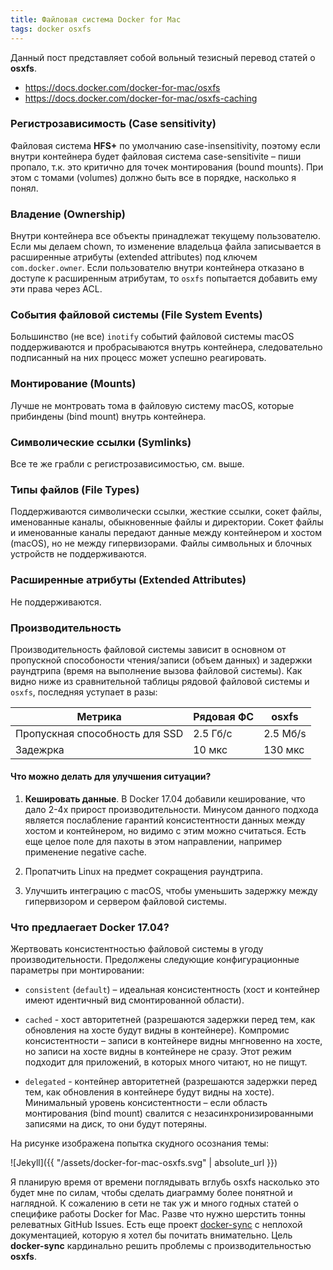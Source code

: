 ```yaml
---
title: Файловая система Docker for Mac
tags: docker osxfs
---
```


Данный пост представляет собой вольный тезисный перевод статей о **osxfs**.

- https://docs.docker.com/docker-for-mac/osxfs
- https://docs.docker.com/docker-for-mac/osxfs-caching

### Регистрозависимость (Case sensitivity)

Файловая система **HFS+** по умолчанию сase-insensitivity, поэтому если внутри контейнера будет файловая система сase-sensitivite – пиши пропало, т.к. это критично для точек монтирования (bound mounts). При этом с томами (volumes) должно быть все в порядке, насколько я понял.

### Владение (Ownership)

Внутри контейнера все объекты принадлежат текущему пользователю. Если мы делаем chown, то изменение владельца файла записывается в расширенные атрибуты (extended attributes) под ключем `com.docker.owner`. Если пользователю внутри контейнера отказано в доступе к расширенным атрибутам, то `osxfs` попытается добавить ему эти права через ACL.

### События файловой системы (File System Events)

Большинство (не все) `inotify` событий файловой системы macOS поддерживаются и пробрасываются внутрь контейнера, следовательно подписанный на них процесс может успешно реагировать.

### Монтирование (Mounts)

Лучше не монтровать тома в файловую систему macOS, которые прибиндены (bind mount) внутрь контейнера.

### Символические ссылки (Symlinks)

Все те же грабли с регистрозависимостью, см. выше.

### Типы файлов (File Types)

Поддерживаются символически ссылки, жесткие ссылки, сокет файлы, именованные каналы, обыкновенные файлы и директории. Сокет файлы и именованные каналы передают данные между контейнером и хостом (macOS), но не между гипервизорами. Файлы символьных и блочных устройств не поддерживаются.

### Расширенные атрибуты (Extended Attributes)

Не поддерживаются.

### Производительность

Производительность файловой системы зависит в основном от пропускной способоности чтения/записи (объем данных) и задержки раундтрипа (время на выполнение вызова файловой системы). Как видно ниже из сравнительной таблицы рядовой файловой системы и `osxfs`, последняя уступает в разы:

| Метрика                        | Рядовая ФС  | osxfs    |
| ------------------------------ | ----------- | -------- |
| Пропускная способность для SSD | 2.5 Гб/с    | 2.5 Мб/s |
| Задежрка                       | 10 мкс      | 130 мкс  |

#### Что можно делать для улучшения ситуации?

1. **Кешировать данные**. В Docker 17.04 добавили кеширование, что дало 2-4x прирост производительности. Минусом данного подхода является послабление гарантий консистентности данных между хостом и контейнером, но видимо с этим можно считаться. Есть еще целое поле для пахоты в этом направлении, например применение negative cache.

2. Пропатчить Linux на предмет сокращения раундтрипа.

3. Улучшить интеграцию с macOS, чтобы уменьшить задержку между гипервизором и сервером файловой системы.

### Что предлаегает Docker 17.04?

Жертвовать консистентностью файловой системы в угоду производительности. Предолжены следующие конфигурационные параметры при монтировании:

- `consistent` (`default`) – идеальная консистентность (хост и контейнер имеют идентичный вид смонтированной области). 

- `cached` - хост авторитетней (разрешаются задержки перед тем, как обновления на хосте будут видны в контейнере). Компромис консистентности – записи в контейнере видны мнгновенно на хосте, но записи на хосте видны в контейнере не сразу. Этот режим подходит для приложений, в которых много читают, но не пищут.

- `delegated` - контейнер авторитетней (разрешаются задержки перед тем, как обновления в контейнере будут видны на хосте). Минимальный уровень консистентности – если область монтирования (bind mount) свалится с незасинхронизированными записями на диск, то они будут потеряны.

На рисунке изображена попытка скудного осознания темы:

![Jekyll]({{ "/assets/docker-for-mac-osxfs.svg" | absolute_url }})

Я планирую время от времени поглядывать вглубь osxfs насколько это будет мне по силам, чтобы сделать диаграмму более понятной и наглядной. К сожалению в сети не так уж и много годных статей о специфике работы Docker for Mac. Разве что нужно шерстить тонны релеватных GitHub Issues. Есть еще проект [docker-sync](https://github.com/EugenMayer/docker-sync) с неплохой документацией, которую я хотел бы почитать внимательно. Цель **docker-sync** кардинально решить проблемы с производительностью **osxfs**. 
